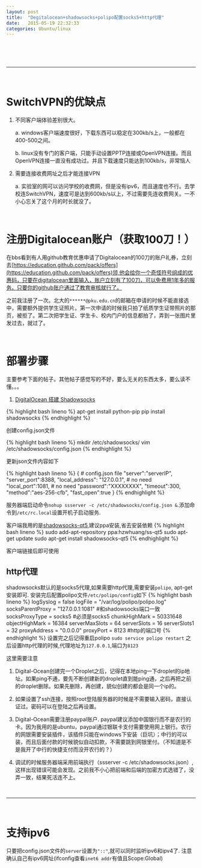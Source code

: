 ```yaml
---
layout: post
title:  "Degitalocean+shadowsocks+polipo配置socks5+http代理"
date:   2015-05-19 22:32:33
categories: Ubuntu/linux 
---
```


<br />
<br />
<br />
<!--more-->


----------

<br />

# SwitchVPN的优缺点

1. 不同客户端体验差别很大。

	a. windows客户端速度很好，下载东西可以稳定在300kb/s上，一般都在400-500之间。

	b. linux没有专门的客户端，只能手动设置PPTP连接或OpenVPN连接。而且OpenVPN连接一直没有成功过。并且下载速度只能达到100kb/s，非常恼人

2. 需要连接收费网址之后才能连接VPN

	a. 实验室的网可以访问学校的收费网，但是没有ipv6，而且速度也不行。去学校连SwitchVPN，速度可是达到600kb/s以上，不过需要先连收费网关。一不小心忘关了这个月的时长就没了。

<br />

# 注册Digitalocean账户（获取100刀！）

在bbs看到有人用github教育优惠申请了Digitalocean的100刀的账户礼券，立刻去[https://education.github.com/pack/offers](https://education.github.com/pack/offers)领,他会给你一个奇怪符号组成的优惠码，只要在digitalocean里面输入，账户立刻有了100刀，可以免费用1年多的服务。只要你的github账户通过了教育审核就行了。

之前我注册了一次。北大的`******@pku.edu.cn`的邮箱在申请的时候不能直接选中，需要额外提供学生证照片。第一次申请的时候我只拍了纸质学生证带照片的那页，被拒了。第二次把学生证、学生卡、校内门户的信息都拍了，弄到一张图片里发过去，就过了。

<br />

# 部署步骤

主要参考下面的帖子。其他帖子感觉写的不好，要么无关的东西太多，要么读不懂。。。

1. [DigitalOcean 搭建 Shadowsocks](http://zipperary.com/2015/01/17/ss-built/)

{% highlight bash lineno %}
apt-get install python-pip
pip install shadowsocks
{% endhighlight %}

创建config.json文件

{% highlight bash lineno %}
 mkdir /etc/shadowsocks/
 vim /etc/shadowsocks/config.json
{% endhighlight %}

更新json文件内容如下

{% highlight bash lineno %}
{ # config.json file
    "server":"serverIP",
    "server_port":8388,
    "local_address": "127.0.0.1", # no need
    "local_port":1081, # no need
    "password":"XXXXXXXX",
    "timeout":300,
    "method":"aes-256-cfb",
    "fast_open":true
}
{% endhighlight %}

服务器端启动命令`nohup ssserver -c /etc/shadowsocks/config.json &`.添加命令到`/etc/rc.local`设置开机子启动服务. 

客户端我用的是[shadowsocks-qt5](https://github.com/librehat/shadowsocks-qt5),建议ppa安装,省去安装依赖
{% highlight bash lineno %}
sudo add-apt-repository ppa:hzwhuang/ss-qt5
sudo apt-get update
sudo apt-get install shadowsocks-qt5
{% endhighlight %}

客户端链接后即可使用

## http代理

shadowsocks默认的是socks5代理,如果需要http代理,需要安装`polipo`, apt-get 安装即可. 安装完后配置polipo文件`/etc/polipo/config`如下
{% highlight bash lineno %}
logSyslog = false
logFile = "/var/log/polipo/polipo.log"
socksParentProxy = "127.0.0.1:1081" #和shadowsocks端口一致
socksProxyType = socks5 #必须是socks5
chunkHighMark = 50331648
objectHighMark = 16384
serverMaxSlots = 64
serverSlots = 16
serverSlots1 = 32
proxyAddress = "0.0.0.0"
proxyPort = 8123  #http的端口号
{% endhighlight %}
设置完之后记得重启polipo `sudo service polipo restart`
之后设置http代理的时候,代理地址为`127.0.0.1`,端口为`8123`


这里需要注意

1. Digital-Ocean创建完一个Droplet之后，记得在本地ping一下droplet的ip地址。如果ping不通，要先不断创建新的droplet直到能ping通，之后再把之前的droplet删除。如果先删除，再创建，貌似创建的都会是同一个ip的。

2. 如果设置了ssh连接，按照root登陆服务器的时候是不需要输入密码，直接认证过。密码可以在登陆之后再设置。
 
3. Digital-Ocean需要注册paypal账户. paypal建议添加中国银行而不是农行的卡。因为我用的是ubuntu，paypal通过银联卡支付需要使用网上银行。农行的网银需要安装插件，该插件只能在windows下安装（巨坑）；中行的可以装，而且后面付款的时候貌似自动扣款，不需要跳到网银里付。（不知道是不是我开了中行的快捷支付而没开农行的？）

4. 调试的时候服务器端采用前端执行（ssserver -c /etc/shadowsocks.json）,这样出现错误可能会发现。之前我不小心把前端和后端的加密方式选错了，没弄一致，结果死活连不上。

<br />

-------------

<br />

# 支持ipv6

只要把config.json文件的`server`设置为`"::"`,就可以同时监听ipv6和ipv4了. 注意确认自己有ipv6网址(ifconfig查看`inet6 addr`有值且Scope:Global)
<!-- 多说评论框 start -->
<div class="ds-thread" data-thread-key="海淘x1c" data-title="{{ site.title }}" data-url="{{ site.url }}"></div>
